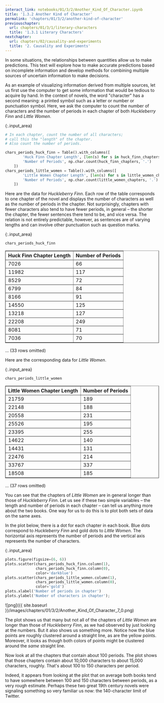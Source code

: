 ```yaml
---
interact_link: notebooks/01/3/2/Another_Kind_Of_Character.ipynb
title: '1.3.2 Another Kind of Character'
permalink: 'chapters/01/3/2/another-kind-of-character'
previouschapter:
  url: chapters/01/3/1/literary-characters
  title: '1.3.1 Literary Characters'
nextchapter:
  url: chapters/02/causality-and-experiments
  title: '2. Causality and Experiments'
---
```


In some situations, the relationships between quantities allow us to make predictions. This text will explore how to make accurate predictions based on incomplete information and develop methods for combining multiple sources of uncertain information to make decisions.

As an example of visualizing information derived from multiple sources, let us first use the computer to get some information that would be tedious to acquire by hand. In the context of novels, the word "character" has a second meaning: a printed symbol such as a letter or number or punctuation symbol. Here, we ask the computer to count the number of characters and the number of periods in each chapter of both *Huckleberry Finn* and *Little Women*.


{:.input_area}
```python
# In each chapter, count the number of all characters;
# call this the "length" of the chapter.
# Also count the number of periods.

chars_periods_huck_finn = Table().with_columns([
        'Huck Finn Chapter Length', [len(s) for s in huck_finn_chapters],
        'Number of Periods', np.char.count(huck_finn_chapters, '.')
    ])
chars_periods_little_women = Table().with_columns([
        'Little Women Chapter Length', [len(s) for s in little_women_chapters],
        'Number of Periods', np.char.count(little_women_chapters, '.')
    ])
```

Here are the data for *Huckleberry Finn*. Each row of the table corresponds to one chapter of the novel and displays the number of characters as well as the number of periods in the chapter. Not surprisingly, chapters with fewer characters also tend to have fewer periods, in general – the shorter the chapter, the fewer sentences there tend to be, and vice versa. The relation is not entirely predictable, however, as sentences are of varying lengths and can involve other punctuation such as question marks. 


{:.input_area}
```python
chars_periods_huck_finn
```




<div markdown="0">
<table border="1" class="dataframe">
    <thead>
        <tr>
            <th>Huck Finn Chapter Length</th> <th>Number of Periods</th>
        </tr>
    </thead>
    <tbody>
        <tr>
            <td>7026                    </td> <td>66               </td>
        </tr>
        <tr>
            <td>11982                   </td> <td>117              </td>
        </tr>
        <tr>
            <td>8529                    </td> <td>72               </td>
        </tr>
        <tr>
            <td>6799                    </td> <td>84               </td>
        </tr>
        <tr>
            <td>8166                    </td> <td>91               </td>
        </tr>
        <tr>
            <td>14550                   </td> <td>125              </td>
        </tr>
        <tr>
            <td>13218                   </td> <td>127              </td>
        </tr>
        <tr>
            <td>22208                   </td> <td>249              </td>
        </tr>
        <tr>
            <td>8081                    </td> <td>71               </td>
        </tr>
        <tr>
            <td>7036                    </td> <td>70               </td>
        </tr>
    </tbody>
</table>
<p>... (33 rows omitted)</p>
</div>



Here are the corresponding data for *Little Women*.


{:.input_area}
```python
chars_periods_little_women
```




<div markdown="0">
<table border="1" class="dataframe">
    <thead>
        <tr>
            <th>Little Women Chapter Length</th> <th>Number of Periods</th>
        </tr>
    </thead>
    <tbody>
        <tr>
            <td>21759                      </td> <td>189              </td>
        </tr>
        <tr>
            <td>22148                      </td> <td>188              </td>
        </tr>
        <tr>
            <td>20558                      </td> <td>231              </td>
        </tr>
        <tr>
            <td>25526                      </td> <td>195              </td>
        </tr>
        <tr>
            <td>23395                      </td> <td>255              </td>
        </tr>
        <tr>
            <td>14622                      </td> <td>140              </td>
        </tr>
        <tr>
            <td>14431                      </td> <td>131              </td>
        </tr>
        <tr>
            <td>22476                      </td> <td>214              </td>
        </tr>
        <tr>
            <td>33767                      </td> <td>337              </td>
        </tr>
        <tr>
            <td>18508                      </td> <td>185              </td>
        </tr>
    </tbody>
</table>
<p>... (37 rows omitted)</p>
</div>



You can see that the chapters of *Little Women* are in general longer than those of *Huckleberry Finn*. Let us see if these two simple variables – the length and number of periods in each chapter – can tell us anything more about the two books. One way for us to do this is to plot both sets of data on the same axes. 

In the plot below, there is a dot for each chapter in each book. Blue dots correspond to *Huckleberry Finn* and gold dots to *Little Women*. The horizontal axis represents the number of periods and the vertical axis represents the number of characters.


{:.input_area}
```python
plots.figure(figsize=(6, 6))
plots.scatter(chars_periods_huck_finn.column(1), 
              chars_periods_huck_finn.column(0), 
              color='darkblue')
plots.scatter(chars_periods_little_women.column(1), 
              chars_periods_little_women.column(0), 
              color='gold')
plots.xlabel('Number of periods in chapter')
plots.ylabel('Number of characters in chapter');
```


![png]({{ site.baseurl }}/images/chapters/01/3/2/Another_Kind_Of_Character_7_0.png)


The plot shows us that many but not all of the chapters of *Little Women* are longer than those of *Huckleberry Finn*, as we had observed by just looking at the numbers. But it also shows us something more. Notice how the blue points are roughly clustered around a straight line, as are the yellow points. Moreover, it looks as though both colors of points might be clustered around the *same* straight line.

Now look at all the chapters that contain about 100 periods. The plot shows that those chapters contain about 10,000 characters to about 15,000 characters, roughly. That's about 100 to 150 characters per period.

Indeed, it appears from looking at the plot that on average both books tend to have somewhere between 100 and 150 characters between periods, as a very rough estimate. Perhaps these two great 19th century novels were signaling something so very familiar us now: the 140-character limit of Twitter.
